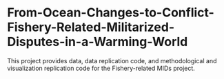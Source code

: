 # From-Ocean-Changes-to-Conflict-Fishery-Related-Militarized-Disputes-in-a-Warming-World
This project provides data, data replication code, and methodological and visualization replication code for the Fishery-related MIDs project. 
